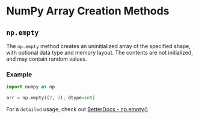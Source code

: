# NumPy Array Creation Methods

## `np.empty`

The `np.empty` method creates an uninitialized array of the specified shape, with optional data type and memory layout. The contents are not initialized, and may contain random values.

### Example

```python
import numpy as np

arr = np.empty((2, 3), dtype=int)
```

For a `detailed` usage, check out [BetterDocs - np.empty()](https://betterdocs.tech/python/libs/numpy/stable/creation/empty)